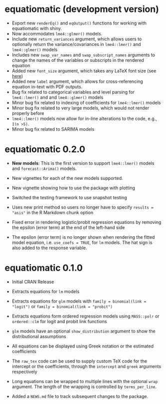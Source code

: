 # equatiomatic (development version)
* Export new `renderEq()` and `eqOutput()` functions for working with equatiomatic with shiny.
* Now accommodates `lme4::glmer()` models.
* Include new `return_variances` argument, which allows users to optionally return the variance/covariances in `lme4::lmer()` and `lme4::glmer()` models
* Includes new `swap_var_names` and `swap_subscript_names` arguments to change
 the names of the variables or subscripts in the rendered equation
* Added new `font_size` argument, which takes any LaTeX font size (see [here](https://www.overleaf.com/learn/latex/Font_sizes,_families,_and_styles#Font_styles))
* Added new `label` argument, which allows for cross-referencing equation in-text
with PDF outputs.
* Bug fix related to categorical variables and level parsing for `lme4::lmer()` and and `lme4::glmer()` models
* Minor bug fix related to indexing of coefficients for `lme4::lmer()` models
* Minor bug fix related to very large models, which would not render properly before
* `lme4::lmer()` models now allow for in-line alterations to the code, e.g., `I(n >5)`.
* Minor bug fix related to SARIMA models

# equatiomatic 0.2.0

* **New models**: This is the first version to support `lme4::lmer()` models and
  `forecast::Arima()` models.

* New vignettes for each of the new models supported.

* New vignette showing how to use the package with plotting

* Switched the testing framework to use snapshot testing

* Uses new print method so users no longer have to specify `results = "asis"` in
  the R Markdown chunk option

* Fixed error in rendering logistic/probit regression equations by removing the
  epsilon (error term) at the end of the left-hand side

* The epsilon (error term) is no longer shown when rendering the fitted model
  equation, i.e. `use_coefs = TRUE`, for `lm` models. The hat sign is also added
  to the response variable.

# equatiomatic 0.1.0

* Initial CRAN Release

* Extracts equations for `lm` models

* Extracts equations for `glm` models with `family = binomial(link = "logit")`
  or `family = binomial(link = "probit")`

* Extracts equations form ordered regression models using `MASS::polr` or
  `ordered::clm` for logit and probit link functions

* `glm` models have an optional `show_distribution` argument to show the
  distributional assumptions

* All equations can be displayed using Greek notation or the estimated
  coefficients

* The `raw_tex` code can be used to supply custom TeX code for the intercept or
  the coefficients, through the `intercept` and `greek` arguments respectively

* Long equations can be wrapped to multiple lines with the optional `wrap`
  argument. The length of the wrapping is controlled by `terms_per_line`.

* Added a `NEWS.md` file to track subsequent changes to the package.

